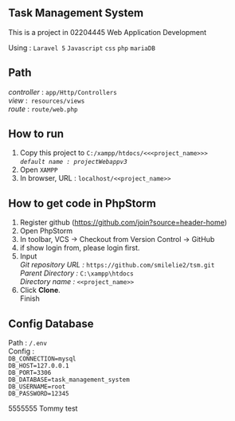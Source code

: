 ## Task Management System

This is a project in 02204445 Web Application Development

Using : `Laravel 5` `Javascript` `css` `php` `mariaDB`

## Path

_controller_ : `app/Http/Controllers`  
_view_ :` resources/views`  
_route_ : `route/web.php`

## How to run
1. Copy this project to `C:/xampp/htdocs/<<<project_name>>>`  
_`default name : projectWebappv3`_
2. Open `XAMPP`
3. In browser, URL : `localhost/<<project_name>>`

## How to get code in PhpStorm
1. Register github (https://github.com/join?source=header-home)
2. Open PhpStorm
3. In toolbar, VCS -> Checkout from Version Control -> GitHub
4. if show login from, please login first.
5. Input  
*Git repository URL :* `https://github.com/smilelie2/tsm.git`  
_Parent Directory :_ `C:\xampp\htdocs`  
_Directory name :_ `<<project_name>>`
6. Click **Clone**.  
Finish

## Config Database
Path : `/.env`  
Config :  
`DB_CONNECTION=mysql`  
`DB_HOST=127.0.0.1`  
`DB_PORT=3306`  
`DB_DATABASE=task_management_system`  
`DB_USERNAME=root`  
`DB_PASSWORD=12345`    

5555555
Tommy test